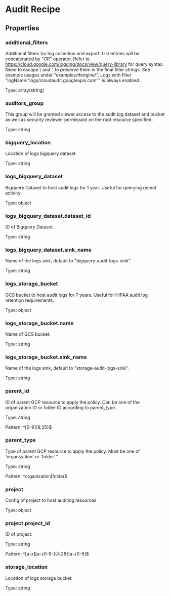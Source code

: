 # Audit Recipe

<!-- These files are auto generated -->

## Properties

### additional_filters

Additional filters for log collection and export. List entries will be
concatenated by "OR" operator. Refer to
<https://cloud.google.com/logging/docs/view/query-library> for query syntax.
Need to escape \ and " to preserve them in the final filter strings.
See example usages under "examples/tfengine/".
Logs with filter "logName:\"logs/cloudaudit.googleapis.com\"" is always enabled.

Type: array(string)

### auditors_group

This group will be granted viewer access to the audit log dataset and
bucket as well as security reviewer permission on the root resource
specified.

Type: string

### bigquery_location

Location of logs bigquery dataset.

Type: string

### logs_bigquery_dataset

Bigquery Dataset to host audit logs for 1 year. Useful for querying recent activity.

Type: object

### logs_bigquery_dataset.dataset_id

ID of Bigquery Dataset.

Type: string

### logs_bigquery_dataset.sink_name

Name of the logs sink, default to "bigquery-audit-logs-sink".

Type: string

### logs_storage_bucket

GCS bucket to host audit logs for 7 years. Useful for HIPAA audit log retention requirements.

Type: object

### logs_storage_bucket.name

Name of GCS bucket.

Type: string

### logs_storage_bucket.sink_name

Name of the logs sink, default to "storage-audit-logs-sink".

Type: string

### parent_id

ID of parent GCP resource to apply the policy.
Can be one of the organization ID or folder ID according to parent_type.

Type: string

Pattern: ^[0-9]{8,25}$

### parent_type

Type of parent GCP resource to apply the policy.
Must be one of 'organization' or 'folder'."

Type: string

Pattern: ^organization|folder$

### project

Config of project to host auditing resources

Type: object

### project.project_id

ID of project.

Type: string

Pattern: ^[a-z][a-z0-9\-]{4,28}[a-z0-9]$

### storage_location

Location of logs storage bucket.

Type: string
